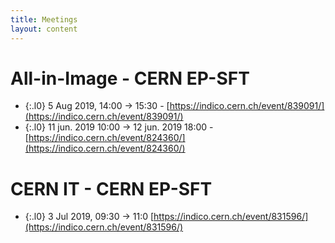 ```yaml
---
title: Meetings
layout: content
---
```


# All-in-Image - CERN EP-SFT

- {:.l0}  5 Aug 2019, 14:00  → 15:30 - [https://indico.cern.ch/event/839091/](https://indico.cern.ch/event/839091/)
- {:.l0} 11 jun. 2019 10:00  → 12 jun. 2019 18:00  - [https://indico.cern.ch/event/824360/](https://indico.cern.ch/event/824360/)


# CERN IT - CERN EP-SFT

- {:.l0} 3 Jul 2019, 09:30  → 11:0  [https://indico.cern.ch/event/831596/](https://indico.cern.ch/event/831596/)
